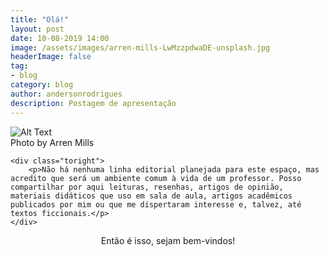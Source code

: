```yaml
---
title: "Olá!"
layout: post
date: 10-08-2019 14:00
image: /assets/images/arren-mills-LwMzzpdwaDE-unsplash.jpg
headerImage: false
tag:
- blog
category: blog
author: andersonrodrigues
description: Postagem de apresentação
---
```


<div class="side-by-side">
    <div class="toleft">
        <img class="image" src="https://andersonrodrigues.pro.br/assets/images/arren-mills-LwMzzpdwaDE-unsplash.jpg" alt="Alt Text">
        <figcaption class="caption">Photo by Arren Mills</figcaption>
    </div>

    <div class="toright">
        <p>Não há nenhuma linha editorial planejada para este espaço, mas acredito que será um ambiente comum à vida de um professor. Posso compartilhar por aqui leituras, resenhas, artigos de opinião, materiais didáticos que uso em sala de aula, artigos acadêmicos publicados por mim ou que me dispertaram interesse e, talvez, até textos ficcionais.</p>
    </div>
</div>
<center>Então é isso, sejam bem-vindos!</center>
